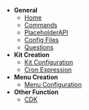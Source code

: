 <!-- docs/en_US/_sidebar.md -->

- **General**
  - [Home](en_US/README.md)
  - [Commands](en_US/General/Commands.md)
  - [PlaceholderAPI](en_US/General/PlaceholderAPI.md)
  - [Config Files](en_US/General/ConfigFiles.md)
  - [Questions](en_US/General/Questions.md)
- **Kit Creation**
  - [Kit Configuration](en_US/KitCreation/KitConfiguration.md)
  - [Cron Expression](en_US/KitCreation/CronExpression.md)
- **Menu Creation**
  - [Menu Configuration](en_US/MenuCreation/MenuConfiguration.md)
- **Other Function**
  - [CDK](en_US/OtherFunction/CDK.md)
